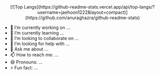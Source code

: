 <div align="center">
[![Top Langs](https://github-readme-stats.vercel.app/api/top-langs/?username=jaehoon1222&layout=compact)](https://github.com/anuraghazra/github-readme-stats)
</div>

- 🔭 I’m currently working on ...
- 🌱 I’m currently learning ...
- 👯 I’m looking to collaborate on ...
- 🤔 I’m looking for help with ...
- 💬 Ask me about ...
- 📫 How to reach me: ...
- 😄 Pronouns: ...
- ⚡ Fun fact: ...

